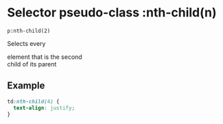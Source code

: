 # Selector pseudo-class :nth-child(n)

`p:nth-child(2)`  

Selects every <p> element that is the second  
child of its parent  

## Example

```css
td:nth-child(4) {
  text-align: justify;
}
```
